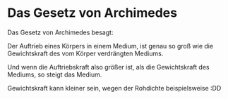 # Das Gesetz von Archimedes

Das Gesetz von Archimedes besagt:

Der Auftrieb eines Körpers in einem Medium, ist genau so groß wie die Gewichtskraft des vom Körper verdrängten Mediums.

Und wenn die Auftriebskraft also größer ist, als die Gewichtskraft des Mediums, so steigt das Medium.

Gewichtskraft kann kleiner sein, wegen der Rohdichte beispielsweise :DD